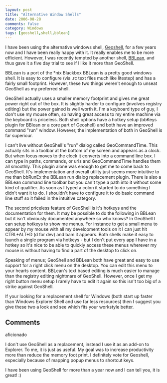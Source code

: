 ```yaml
---
layout: post
title: "Alternative Window Shells"
date: 2006-08-28
comments: false
category: Windows
tags: [geoshell,shell,bblean]
---
```

I have been using the alternative windows shell,
[Geoshell](http://www.geoshell.org), for a few years now and I have been
really happy with it. It really enables me to be more efficient. However, I
was recently tempted by another shell,
[BBLean](http://bb4win.sourceforge.net/bblean/), and thus gave it a five day
trial to see if I like it more than GeoShell.  

BBLean is a port of the *nix Blackbox BBLean is a pretty good windows shell.
It is easy to configure (via .rc text files much like litestep) and has a
fairly small footprint. However, these two things weren't enough to unseat
GeoShell as my preferred shell.  

GeoShell actually uses a smaller memory footprint and gives me great power
right out of the box. It is slightly harder to configure (involves registry
editing) but the power gained is well worth it. I'm a keyboard type of guy, I
don't use my mouse often, so having great access to my entire machine via the
keyboard is priceless. Both shell options have a hotkey setup (bbKeys plugin
for BBlean or a core part of Geoshell) and both have an improved command "run"
window. However, the implementation of both in GeoShell is far superiour.  

I can't live without GeoShell's "run" dialog called GeoCommandTime. This
actually sits in a toolbar at the bottom of my screen and appears as a clock.
But when focus moves to the clock it converts into a command line box. I can
type in paths, commands, or urls and GeoCommandTime handles them all smoothly.
This plugin alone was enough to get me to come back to GeoShell. It's
implementation and overall utility just seems more intuitive to me than
bbRunEx the BBLean run dialog replacement plugin. There is also a BBLean
command line toolbar but you can't type a path into it without some kind of
qualifier. As soon as I typed a colon it started to do something I didn't want
it to do. I shouldn't have to configure it to do basic command line stuff so
it failed in the intuitive category.  

The second priceless feature of GeoShell is it's hotkeys and the documentation
for them. It may be possible to do the following in BBLean but it isn't
obviously documented anywhere so who knows? In GeoShell I can setup hotkeys to
show me menus. For instance to get a small menu to appear by my mouse with all
my development tools on it I can just hit CTRL+ALT+D (d for dev) and bam it
appears. Both shells make it easy to launch a single program via hotkeys - but
I don't put every app I have in a hotkey so it's nice to be able to quickly
access these menus wherever my mouse is without having to find a part of the
desktop to click on.  

Speaking of menus; GeoShell and BBLean both have great and easy to use support
for a right click menu on the desktop. You can edit this menu to your hearts
content. BBLean's text based editing is much easier to manage than the
registry editing nightmare of GeoShell. However, once I get my right button
menu setup I rarely have to edit it again so this isn't too big of a strike
against GeoShell.  

If your looking for a replacement shell for Windows (both start up faster than
Windows Explorer Shell and use far less resources) then I suggest you give
these two a look and see which fits your workstyle better.

## Comments

aficionado

I don't use GeoShell as a replacement, instead I use it as an add-on to
Explorer. To me, it is just as useful. My goal was to increase productivity
more than reduce the memory foot print. I definitely vote for Geoshell,
especially because of mapping popup menus to shortcut keys.  

I have been using GeoShell for more than a year now and I can tell you, it is
great! :)
